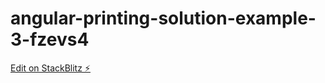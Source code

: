 # angular-printing-solution-example-3-fzevs4

[Edit on StackBlitz ⚡️](https://stackblitz.com/edit/angular-printing-solution-example-3-fzevs4)